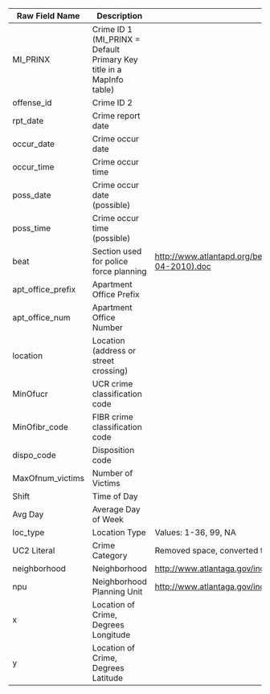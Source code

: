 | Raw Field Name    | Description                                                            | Further Explanation, Links                                                                                           |
|-------------------|------------------------------------------------------------------------|----------------------------------------------------------------------------------------------------------------------|
| MI_PRINX          | Crime ID 1 (MI_PRINX = Default   Primary Key title in a MapInfo table) |                                                                                                                      |
| offense_id        | Crime ID 2                                                             |                                                                                                                      |
| rpt_date          | Crime report date                                                      |                                                                                                                      |
| occur_date        | Crime occur date                                                       |                                                                                                                      |
| occur_time        | Crime occur time                                                       |                                                                                                                      |
| poss_date         | Crime occur date (possible)                                            |                                                                                                                      |
| poss_time         | Crime occur time (possible)                                            |                                                                                                                      |
| beat              | Section used for police force planning                                 | http://www.atlantapd.org/beatredistrict/2011/Zone%20and%20Beat%20Redistricting%20Proposal%20(draft%2010-04-2010).doc |
| apt_office_prefix | Apartment Office Prefix                                                |                                                                                                                      |
| apt_office_num    | Apartment Office Number                                                |                                                                                                                      |
| location          | Location (address or street   crossing)                                |                                                                                                                      |
| MinOfucr          | UCR crime classification code                                          |                                                                                                                      |
| MinOfibr_code     | FIBR crime classification code                                         |                                                                                                                      |
| dispo_code        | Disposition code                                                       |                                                                                                                      |
| MaxOfnum_victims  | Number of Victims                                                      |                                                                                                                      |
| Shift             | Time of Day                                                            |                                                                                                                      |
| Avg Day           | Average Day of Week                                                    |                                                                                                                      |
| loc_type          | Location Type                                                          | Values: 1-36, 99, NA                                                                                                 |
| UC2 Literal       | Crime Category                                                         | Removed space, converted to UC2_Literal                                                                              |
| neighborhood      | Neighborhood                                                           | http://www.atlantaga.gov/index.aspx?page=968                                                                         |
| npu               | Neighborhood Planning Unit                                             | http://www.atlantaga.gov/index.aspx?page=739                                                                         |
| x                 | Location of Crime, Degrees Longitude                                   |                                                                                                                      |
| y                 | Location of Crime, Degrees Latitude                                    |                                                                                                                      |
